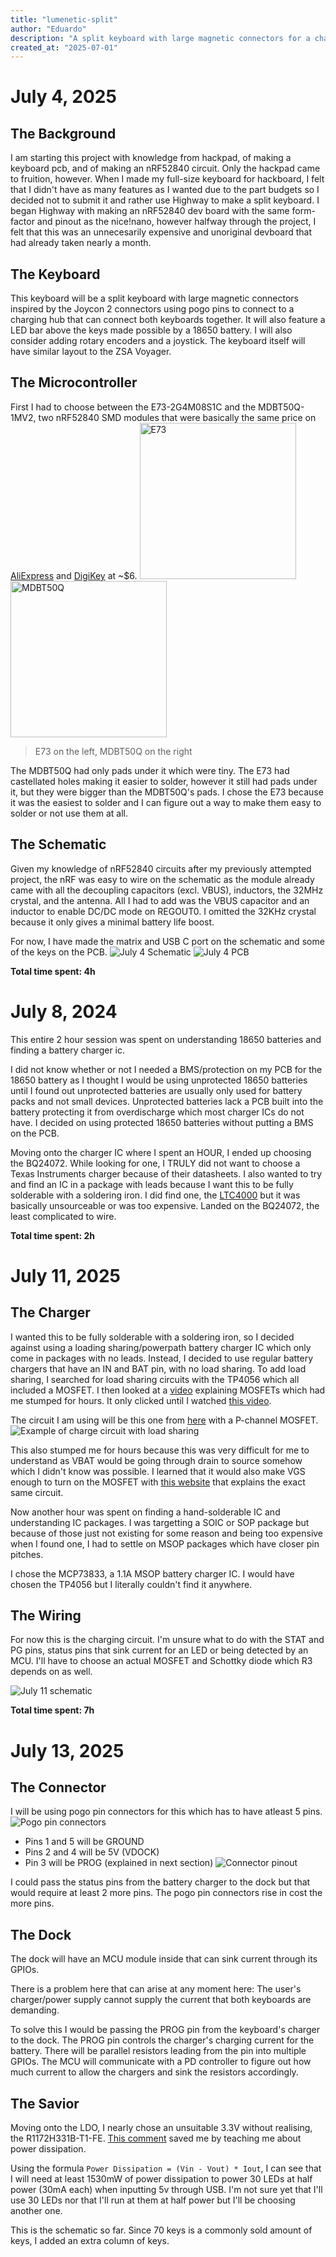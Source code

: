 ```yaml
---
title: "lumenetic-split"
author: "Eduardo"
description: "A split keyboard with large magnetic connectors for a charging hub featuring RGBW leds and large battery capacity."
created_at: "2025-07-01"
---
```


# July 4, 2025

## The Background
I am starting this project with knowledge from hackpad, of making a keyboard pcb, and of making an nRF52840 circuit. Only the hackpad came to fruition, however.
When I made my full-size keyboard for hackboard, I felt that I didn't have as many features as I wanted due to the part budgets so I decided not to submit it and rather use Highway to make a split keyboard.
I began Highway with making an nRF52840 dev board with the same form-factor and pinout as the nice!nano, however halfway through the project, I felt that this was an unnecesarily expensive and unoriginal devboard that had already taken nearly a month. 

## The Keyboard
This keyboard will be a split keyboard with large magnetic connectors inspired by the Joycon 2 connectors using pogo pins to connect to a charging hub that can connect both keyboards together. It will also feature a LED bar above the keys made possible by a 18650 battery. I will also consider adding rotary encoders and a joystick. The keyboard itself will have similar layout to the ZSA Voyager.

## The Microcontroller
First I had to choose between the E73-2G4M08S1C and the MDBT50Q-1MV2, two nRF52840 SMD modules that were basically the same price on [AliExpress](https://www.aliexpress.us/item/3256807191960642.html) and [DigiKey](https://www.digikey.com/en/products/detail/raytac/MDBT50Q-1MV2/13677591) at ~$6.
<img alt='E73' src='./imagesJournal/E73.png' width='250'>
<img alt='MDBT50Q' src='./imagesJournal/MDBT.png' width='250'>
> E73 on the left, MDBT50Q on the right

The MDBT50Q had only pads under it which were tiny. The E73 had castellated holes making it easier to solder, however it still had pads under it, but they were bigger than the MDBT50Q's pads. I chose the E73 because it was the easiest to solder and I can figure out a way to make them easy to solder or not use them at all.

## The Schematic

Given my knowledge of nRF52840 circuits after my previously attempted project, the nRF was easy to wire on the schematic as the module already came with all the decoupling capacitors (excl. VBUS), inductors, the 32MHz crystal, and the antenna. All I had to add was the VBUS capacitor and an inductor to enable DC/DC mode on REGOUT0. I omitted the 32KHz crystal because it only gives a minimal battery life boost.

For now, I have made the matrix and USB C port on the schematic and some of the keys on the PCB.
![July 4 Schematic](/imagesJournal/July4Schematic.png)
![July 4 PCB](/imagesJournal/July4PCB.png)

**Total time spent: 4h**

# July 8, 2024

This entire 2 hour session was spent on understanding 18650 batteries and finding a battery charger ic.

I did not know whether or not I needed a BMS/protection on my PCB for the 18650 battery as I thought I would be using unprotected 18650 batteries until I found out unprotected batteries are usually only used for battery packs and not small devices. Unprotected batteries lack a PCB built into the battery protecting it from overdischarge which most charger ICs do not have. I decided on using protected 18650 batteries without putting a BMS on the PCB.

Moving onto the charger IC where I spent an HOUR, I ended up choosing the BQ24072. While looking for one, I TRULY did not want to choose a Texas Instruments charger because of their datasheets. I also wanted to try and find an IC in a package with leads because I want this to be fully solderable with a soldering iron. I did find one, the [LTC4000](https://www.analog.com/en/products/ltc4000-1.html) but it was basically unsourceable or was too expensive. Landed on the BQ24072, the least complicated to wire. 

**Total time spent: 2h**

# July 11, 2025

## The Charger

I wanted this to be fully solderable with a soldering iron, so I decided against using a loading sharing/powerpath battery charger IC which only come in packages with no leads. Instead, I decided to use regular battery chargers that have an IN and BAT pin, with no load sharing. To add load sharing, I searched for load sharing circuits with the TP4056 which all included a MOSFET. I then looked at a [video](https://www.youtube.com/watch?v=AwRJsze_9m4) explaining MOSFETs which had me stumped for hours. It only clicked until I watched [this video](https://www.youtube.com/watch?v=o4_NeqlJgOs).

The circuit I am using will be this one from [here](https://blog.zakkemble.net/a-lithium-battery-charger-with-load-sharing/) with a P-channel MOSFET.
![Example of charge circuit with load sharing](/imagesJournal/LoadSharingCircuit.png)

This also stumped me for hours because this was very difficult for me to understand as VBAT would be going through drain to source somehow which I didn't know was possible. I learned that it would also make VGS enough to turn on the MOSFET with [this website](https://www.thanassis.space/loadsharing.html) that explains the exact same circuit.

Now another hour was spent on finding a hand-solderable IC and understanding IC packages. I was targetting a SOIC or SOP package but because of those just not existing for some reason and being too expensive when I found one, I had to settle on MSOP packages which have closer pin pitches.

I chose the MCP73833, a 1.1A MSOP battery charger IC. I would have chosen the TP4056 but I literally couldn't find it anywhere. 

## The Wiring

For now this is the charging circuit. I'm unsure what to do with the STAT and PG pins, status pins that sink current for an LED or being detected by an MCU. I'll have to choose an actual MOSFET and Schottky diode which R3 depends on as well.

![July 11 schematic](/imagesJournal/July11Schematic.png)

**Total time spent: 7h**

# July 13, 2025

## The Connector

I will be using pogo pin connectors for this which has to have atleast 5 pins.
![Pogo pin connectors](/imagesJournal/PogoPins.png)

- Pins 1 and 5 will be GROUND
- Pins 2 and 4 will be 5V (VDOCK)
- Pin 3 will be PROG (explained in next section)
![Connector pinout](/imagesJournal/ConnectorPinout.png)

I could pass the status pins from the battery charger to the dock but that would require at least 2 more pins. The pogo pin connectors rise in cost the more pins.

## The Dock

The dock will have an MCU module inside that can sink current through its GPIOs. 

There is a problem here that can arise at any moment here: The user's charger/power supply cannot supply the current that both keyboards are demanding.

To solve this I would be passing the PROG pin from the keyboard's charger to the dock. The PROG pin controls the charger's charging current for the battery. There will be parallel resistors leading from the pin into multiple GPIOs. The MCU will communicate with a PD controller to figure out how much current to allow the chargers and sink the resistors accordingly.

## The Savior

Moving onto the LDO, I nearly chose an unsuitable 3.3V without realising, the R1172H331B-T1-FE. [This comment](https://www.reddit.com/r/AskElectronics/comments/18urbw4/comment/kfn9r85/) saved me by teaching me about power dissipation. 

Using the formula ` Power Dissipation = (Vin - Vout) * Iout `, I can see that I will need at least 1530mW of power dissipation to power 30 LEDs at half power (30mA each) when inputting 5v through USB. I'm not sure yet that I'll use 30 LEDs nor that I'll run at them at half power but I'll be choosing another one.

This is the schematic so far. Since 70 keys is a commonly sold amount of keys, I added an extra column of keys.